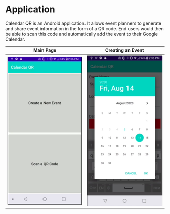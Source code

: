 # Application
Calendar QR is an Android application. It allows event planners to generate and share event information in the form of a QR code. End users would then be able to scan this code and automatically add the event to their Google Calendar.

| Main Page      | Creating an Event      |
|----------------------------|----------------------------|
| <img src="images/start.png"> | <img src="images/createevent.png"> |
